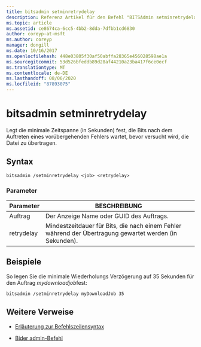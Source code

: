 ```yaml
---
title: bitsadmin setminretrydelay
description: Referenz Artikel für den Befehl "BITSAdmin setminretrydelay", mit dem die minimale Zeitdauer (in Sekunden) festgelegt wird, nach der ein vorübergehender Fehler auftritt, bevor versucht wird, die Datei zu übertragen.
ms.topic: article
ms.assetid: ce8674ca-6cc5-4bb2-8dda-7dfbb1cd6830
author: coreyp-at-msft
ms.author: coreyp
manager: dongill
ms.date: 10/16/2017
ms.openlocfilehash: 448e03805f30af50abffa28365e456028598ae1a
ms.sourcegitcommit: 53d526bfeddb89d28af44210a23ba417f6ce0ecf
ms.translationtype: MT
ms.contentlocale: de-DE
ms.lasthandoff: 08/06/2020
ms.locfileid: "87893075"
---
```

# <a name="bitsadmin-setminretrydelay"></a>bitsadmin setminretrydelay

Legt die minimale Zeitspanne (in Sekunden) fest, die Bits nach dem Auftreten eines vorübergehenden Fehlers wartet, bevor versucht wird, die Datei zu übertragen.

## <a name="syntax"></a>Syntax

```
bitsadmin /setminretrydelay <job> <retrydelay>
```

### <a name="parameters"></a>Parameter

| Parameter | BESCHREIBUNG |
| --------- | ----------- |
| Auftrag | Der Anzeige Name oder GUID des Auftrags. |
| retrydelay | Mindestzeitdauer für Bits, die nach einem Fehler während der Übertragung gewartet werden (in Sekunden). |

## <a name="examples"></a>Beispiele

So legen Sie die minimale Wiederholungs Verzögerung auf 35 Sekunden für den Auftrag *mydownloadjob*fest:

```
bitsadmin /setminretrydelay myDownloadJob 35
```

## <a name="additional-references"></a>Weitere Verweise

- [Erläuterung zur Befehlszeilensyntax](command-line-syntax-key.md)

- [Bider admin-Befehl](bitsadmin.md)
